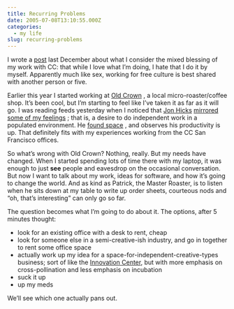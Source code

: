 ```yaml
---
title: Recurring Problems
date: 2005-07-08T13:10:55.000Z
categories:
  - my life
slug: recurring-problems
---
```

I wrote a [post][1]  last December about what I consider the mixed blessing of my work with CC: that while I love what I’m doing, I hate that I do it by myself. Apparently much like sex, working for free culture is best shared with another person or five.

Earlier this year I started working at [Old Crown][2] , a local micro-roaster/coffee shop. It’s been cool, but I’m starting to feel like I’ve taken it as far as it will go. I was reading feeds yesterday when I noticed that [Jon Hicks][3]  [mirrored some of my feelings][4]  ; that is, a desire to do independent work in a populated environment. He [found space][5] , and observes his productivity is up. That definitely fits with my experiences working from the CC San Francisco offices.

So what’s wrong with Old Crown? Nothing, really. But my needs have changed. When I started spending lots of time there with my laptop, it was enough to just **see** people and eavesdrop on the occasional conversation. But now I want to talk about my work, ideas for software, and how it’s going to change the world. And as kind as Patrick, the Master Roaster, is to listen when he sits down at my table to write up order sheets, courteous nods and “oh, that’s interesting” can only go so far.

The question becomes what I’m going to do about it. The options, after 5 minutes thought:

<ul class="simple">
  <li>
    look for an existing office with a desk to rent, cheap
  </li>
  <li>
    look for someone else in a semi-creative-ish industry, and go in together to rent some office space
  </li>
  <li>
    actually work up my idea for a space-for-independent-creative-types business; sort of like the <a class="reference external" href="http://niic.net">Innovation Center</a>, but with more emphasis on cross-pollination and less emphasis on incubation
  </li>
  <li>
    suck it up
  </li>
  <li>
    up my meds
  </li>
</ul>

We’ll see which one actually pans out.



 [1]: http://yergler.net/blog/archives/2004/12/01/loneliness
 [2]: http://oldcrown.com/
 [3]: http://www.hicksdesign.co.uk
 [4]: http://www.hicksdesign.co.uk/journal/looking-for-deskoffice-space-in-oxfordshire
 [5]: http://www.hicksdesign.co.uk/journal/just-to-update-you
